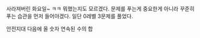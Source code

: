 사라져버린 화요일~ 
ㅋㅋ 뭐했는지도 모르겠다.
문제를 푸는게 중요한게 아니라 꾸준히 푸는 습관을 먼저 들어야겠다.
일단 0레벨 3문제를 풀었다.

안전지대
다음에 올 숫자
연속된 수의 합
